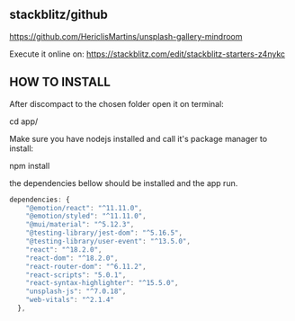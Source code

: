 ## stackblitz/github  

https://github.com/HericlisMartins/unsplash-gallery-mindroom

Execute it online on:
https://stackblitz.com/edit/stackblitz-starters-z4nykc

## HOW TO INSTALL

After discompact to the chosen folder open it on terminal:

cd app/

Make sure you have nodejs installed and call it's package manager to install:

npm install

the dependencies bellow should be installed and the app run.

~~~javascript  
dependencies: {
    "@emotion/react": "^11.11.0",
    "@emotion/styled": "^11.11.0",
    "@mui/material": "^5.12.3",
    "@testing-library/jest-dom": "^5.16.5",
    "@testing-library/user-event": "^13.5.0",
    "react": "^18.2.0",
    "react-dom": "^18.2.0",
    "react-router-dom": "^6.11.2",
    "react-scripts": "5.0.1",
    "react-syntax-highlighter": "^15.5.0",
    "unsplash-js": "^7.0.18",
    "web-vitals": "^2.1.4"
  },
~~~  


